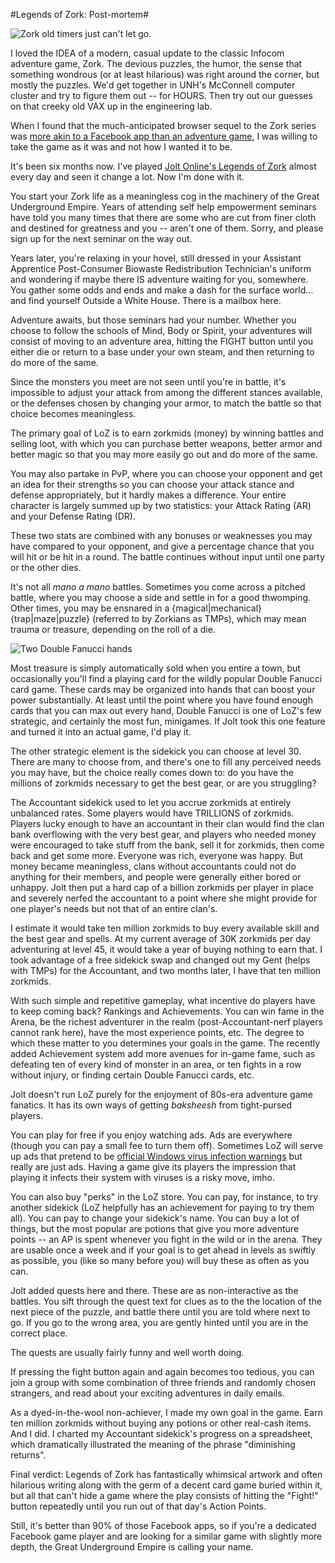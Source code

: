 #Legends of Zork: Post-mortem#

![Zork old timers just can't let go.](http://westkarana.com/wp-content/uploads/2009/10/lozbanner1.png "Zork old timers just can't let go.")

I loved the IDEA of a modern, casual update to the classic Infocom adventure game, Zork. The devious puzzles, the humor, the sense that something wondrous (or at least hilarious) was right around the corner, but mostly the puzzles. We'd get together in UNH's McConnell computer cluster and try to figure them out -- for HOURS. Then try out our guesses on that creeky old VAX up in the engineering lab.

When I found that the much-anticipated browser sequel to the Zork series was [more akin to a Facebook app than an adventure game](http://westkarana.com/index.php/2009/04/15/legends-of-zork-goes-live/), I was willing to take the game as it was and not how I wanted it to be.

It's been six months now. I've played [Jolt Online's Legends of Zork](http://legendsofzork.com/) almost every day and seen it change a lot. Now I'm done with it.

You start your Zork life as a meaningless cog in the machinery of the Great Underground Empire. Years of attending self help empowerment seminars have told you many times that there are some who are cut from finer cloth and destined for greatness and you -- aren't one of them. Sorry, and please sign up for the next seminar on the way out.

Years later, you're relaxing in your hovel, still dressed in your Assistant Apprentice Post-Consumer Biowaste Redistribution Technician's uniform and wondering if maybe there IS adventure waiting for you, somewhere. You gather some odds and ends and make a dash for the surface world... and find yourself Outside a White House. There is a mailbox here.

Adventure awaits, but those seminars had your number. Whether you choose to follow the schools of Mind, Body or Spirit, your adventures will consist of moving to an adventure area, hitting the FIGHT button until you either die or return to a base under your own steam, and then returning to do more of the same.

Since the monsters you meet are not seen until you're in battle, it's impossible to adjust your attack from among the different stances available, or the defenses chosen by changing your armor, to match the battle so that choice becomes meaningless.

The primary goal of LoZ is to earn zorkmids (money) by winning battles and selling loot, with which you can purchase better weapons, better armor and better magic so that you may more easily go out and do more of the same.

You may also partake in PvP, where you can choose your opponent and get an idea for their strengths so you can choose your attack stance and defense appropriately, but it hardly makes a difference. Your entire character is largely summed up by two statistics: your Attack Rating (AR) and your Defense Rating (DR).

These two stats are combined with any bonuses or weaknesses you may have compared to your opponent, and give a percentage chance that you will hit or be hit in a round. The battle continues without input until one party or the other dies.

It's not all *mano a mano* battles. Sometimes you come across a pitched battle, where you may choose a side and settle in for a good thwomping. Other times, you may be ensnared in a {magical|mechanical} {trap|maze|puzzle} (referred to by Zorkians as TMPs), which may mean trauma or treasure, depending on the roll of a die.

![Two Double Fanucci hands](http://westkarana.com/wp-content/uploads/2009/10/Fullscreen-capture-10252009-121511-PM.jpg "Two Double Fanucci hands")

Most treasure is simply automatically sold when you entire a town, but occasionally you'll find a playing card for the wildly popular Double Fanucci card game. These cards may be organized into hands that can boost your power substantially. At least until the point where you have found enough cards that you can max out every hand, Double Fanucci is one of LoZ's few strategic, and certainly the most fun, minigames. If Jolt took this one feature and turned it into an actual game, I'd play it.

The other strategic element is the sidekick you can choose at level 30. There are many to choose from, and there's one to fill any perceived needs you may have, but the choice really comes down to: do you have the millions of zorkmids necessary to get the best gear, or are you struggling?

The Accountant sidekick used to let you accrue zorkmids at entirely unbalanced rates. Some players would have TRILLIONS of zorkmids. Players lucky enough to have an accountant in their clan would find the clan bank overflowing with the very best gear, and players who needed money were encouraged to take stuff from the bank, sell it for zorkmids, then come back and get some more. Everyone was rich, everyone was happy. But money became meaningless, clans without accountants could not do anything for their members, and people were generally either bored or unhappy. Jolt then put a hard cap of a billion zorkmids per player in place and severely nerfed the accountant to a point where she might provide for one player's needs but not that of an entire clan's.

I estimate it would take ten million zorkmids to buy every available skill and the best gear and spells. At my current average of 30K zorkmids per day adventuring at level 45, it would take a year of buying nothing to earn that. I took advantage of a free sidekick swap and changed out my Gent (helps with TMPs) for the Accountant, and two months later, I have that ten million zorkmids.

With such simple and repetitive gameplay, what incentive do players have to keep coming back? Rankings and Achievements. You can win fame in the Arena, be the richest adventurer in the realm (post-Accountant-nerf players cannot rank here), have the most experience points, etc. The degree to which these matter to you determines your goals in the game. The recently added Achievement system add more avenues for in-game fame, such as defeating ten of every kind of monster in an area, or ten fights in a row without injury, or finding certain Double Fanucci cards, etc.

Jolt doesn't run LoZ purely for the enjoyment of 80s-era adventure game fanatics. It has its own ways of getting *baksheesh* from tight-pursed players.

You can play for free if you enjoy watching ads. Ads are everywhere (though you can pay a small fee to turn them off). Sometimes LoZ will serve up ads that pretend to be [official Windows virus infection warnings](http://forums.joltonline.com/showthread.php?t=599614) but really are just ads. Having a game give its players the impression that playing it infects their system with viruses is a risky move, imho.

You can also buy "perks" in the LoZ store. You can pay, for instance, to try another sidekick (LoZ helpfully has an achievement for paying to try them all). You can pay to change your sidekick's name. You can buy a lot of things, but the most popular are potions that give you more adventure points -- an AP is spent whenever you fight in the wild or in the arena. They are usable once a week and if your goal is to get ahead in levels as swiftly as possible, you (like so many before you) will buy these as often as you can.

Jolt added quests here and there. These are as non-interactive as the battles. You sift through the quest text for clues as to the the location of the next piece of the puzzle, and battle there until you are told where next to go. If you go to the wrong area, you are gently hinted until you are in the correct place.

The quests are usually fairly funny and well worth doing.

If pressing the fight button again and again becomes too tedious, you can join a group with some combination of three friends and randomly chosen strangers, and read about your exciting adventures in daily emails.

As a dyed-in-the-wool non-achiever, I made my own goal in the game. Earn ten million zorkmids without buying any potions or other real-cash items. And I did. I charted my Accountant sidekick's progress on a spreadsheet, which dramatically illustrated the meaning of the phrase "diminishing returns".

Final verdict: Legends of Zork has fantastically whimsical artwork and often hilarious writing along with the germ of a decent card game buried within it, but all that can't hide a game where the play consists of hitting the "Fight!" button repeatedly until you run out of that day's Action Points.

Still, it's better than 90% of those Facebook apps, so if you're a dedicated Facebook game player and are looking for a similar game with slightly more depth, the Great Underground Empire is calling your name.

